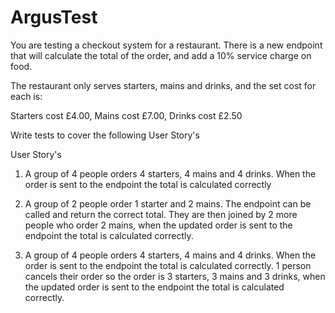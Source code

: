 # ArgusTest
You are testing a checkout system for a restaurant. There is a new endpoint that will calculate the total of the order, and add a 10% service charge on food.

The restaurant only serves starters, mains and drinks, and the set cost for each is:

Starters cost £4.00, 
Mains cost £7.00, 
Drinks cost £2.50


Write tests to cover the following User Story's


User Story's

1. A group of 4 people orders 4 starters, 4 mains and 4 drinks. When the order is sent to the endpoint the total is calculated correctly

2. A group of 2 people order 1 starter and 2 mains. The endpoint can be called and return the correct total. 
They are then joined by 2 more people who order 2 mains, when the updated order is sent to the endpoint the total is calculated correctly.

3. A group of 4 people orders 4 starters, 4 mains and 4 drinks. When the order is sent to the endpoint the total is calculated correctly. 
1 person cancels their order so the order is 3 starters, 3 mains and 3 drinks, when the updated order is sent to the endpoint the total is calculated correctly.


